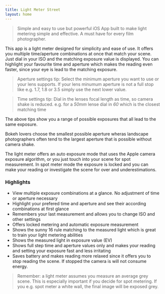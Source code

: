 ```yaml
---
title: Light Meter Street
layout: home
---
```

> Simple and easy to use but powerful iOS App built to make light metering simple and effective. A must have for every film photographer.

This app is a light meter designed for simplicity and ease of use. It offers you multiple time/aperture combinations at once that match your scene. Just dial in your ISO and the matching exposure value is displayed. You can highlight your favourite time and aperture which makes the reading even faster, since your eye is lead to the matching exposure.

> Aperture settings tip: Select the minimum aperture you want to use or your lens supports. If your lens minumum aperture is not a full stop like e.g. 1.7, 1.8 or 3.5 simply use the next lower value.

> Time settings tip: Dial in the lenses focal length as time, so camera shake is reduced. e.g. for a *50mm* lense dial in *60* which is the closest matching time

The above tips show you a range of possible exposures that all lead to the same exposure. 

Bokeh lovers choose the smallest possible aperture wheras landscape photographers often tend to the largest aperture that is possible without camera shake. 

The light meter offers an auto exposure mode that uses the Apple camera exposure algorithm, or you just touch into your scene for spot measurement. In spot meter mode the exposure is locked and you can make your reading or investigate the scene for over and underestimations.

### Highlights

- View multiple exposure combinations at a glance. No adjustment of time or aperture necessary
- Highlight your prefered time and aperture and see their according combinations at first glance
- Remembers your last measurement and allows you to change ISO and other settings
- Offers locked metering and automatic exposure measurement
- Shows the sunny 16 rule matching to the measured light which is great to train your light metering abilities
- Shows the measured light in exposure value (EV)
- Shows full step time and aperture values only and makes your reading and setting your exposure fast and less irritating
- Saves battery and makes reading more relaxed since it offers you to stop reading the scene. If stopped the camera is will not consume energy.

> Remember: a light meter assumes you measure an average grey scene. This is especially important if you decide for spot metering. If you e.g. spot meter a white wall, the final image will be exposed grey.
